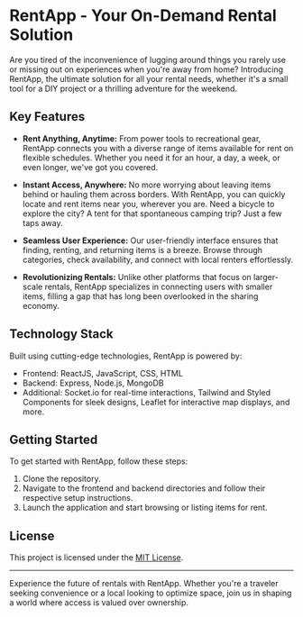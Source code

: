 # RentApp - Your On-Demand Rental Solution

Are you tired of the inconvenience of lugging around things you rarely use or missing out on experiences when you're away from home? Introducing RentApp, the ultimate solution for all your rental needs, whether it's a small tool for a DIY project or a thrilling adventure for the weekend.

## Key Features

- **Rent Anything, Anytime:** From power tools to recreational gear, RentApp connects you with a diverse range of items available for rent on flexible schedules. Whether you need it for an hour, a day, a week, or even longer, we've got you covered.

- **Instant Access, Anywhere:** No more worrying about leaving items behind or hauling them across borders. With RentApp, you can quickly locate and rent items near you, wherever you are. Need a bicycle to explore the city? A tent for that spontaneous camping trip? Just a few taps away.

- **Seamless User Experience:** Our user-friendly interface ensures that finding, renting, and returning items is a breeze. Browse through categories, check availability, and connect with local renters effortlessly.

- **Revolutionizing Rentals:** Unlike other platforms that focus on larger-scale rentals, RentApp specializes in connecting users with smaller items, filling a gap that has long been overlooked in the sharing economy.

## Technology Stack

Built using cutting-edge technologies, RentApp is powered by:

- Frontend: ReactJS, JavaScript, CSS, HTML
- Backend: Express, Node.js, MongoDB
- Additional: Socket.io for real-time interactions, Tailwind and Styled Components for sleek designs, Leaflet for interactive map displays, and more.

## Getting Started

To get started with RentApp, follow these steps:

1. Clone the repository.
2. Navigate to the frontend and backend directories and follow their respective setup instructions.
3. Launch the application and start browsing or listing items for rent.

## License

This project is licensed under the [MIT License](LICENSE).

---

Experience the future of rentals with RentApp. Whether you're a traveler seeking convenience or a local looking to optimize space, join us in shaping a world where access is valued over ownership.
